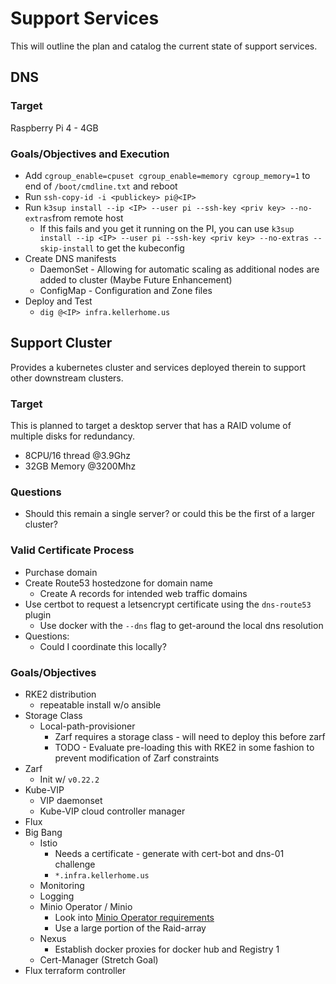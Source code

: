 # Support Services

This will outline the plan and catalog the current state of support services.

## DNS

### Target
Raspberry Pi 4 - 4GB

### Goals/Objectives and Execution
- Add `cgroup_enable=cpuset cgroup_enable=memory cgroup_memory=1` to end of `/boot/cmdline.txt` and reboot
- Run `ssh-copy-id -i <publickey> pi@<IP>`
- Run `k3sup install --ip <IP> --user pi --ssh-key <priv key> --no-extras`from remote host
    - If this fails and you get it running on the PI, you can use `k3sup install --ip <IP> --user pi --ssh-key <priv key> --no-extras --skip-install` to get the kubeconfig
- Create DNS manifests
    - DaemonSet - Allowing for automatic scaling as additional nodes are added to cluster (Maybe Future Enhancement)
    - ConfigMap - Configuration and Zone files
- Deploy and Test
    - `dig @<IP> infra.kellerhome.us`

## Support Cluster

Provides a kubernetes cluster and services deployed therein to support other downstream clusters.

### Target
This is planned to target a desktop server that has a RAID volume of multiple disks for redundancy.
- 8CPU/16 thread @3.9Ghz
- 32GB Memory @3200Mhz

### Questions
- Should this remain a single server? or could this be the first of a larger cluster?

### Valid Certificate Process
- Purchase domain
- Create Route53 hostedzone for domain name
    - Create A records for intended web traffic domains
- Use certbot to request a letsencrypt certificate using the `dns-route53` plugin
    - Use docker with the `--dns` flag to get-around the local dns resolution
- Questions:
    - Could I coordinate this locally?

### Goals/Objectives
- RKE2 distribution
    - repeatable install w/o ansible
- Storage Class
    - Local-path-provisioner
        - Zarf requires a storage class - will need to deploy this before zarf
        - TODO - Evaluate pre-loading this with RKE2 in some fashion to prevent modification of Zarf constraints
- Zarf
    - Init w/ `v0.22.2`
- Kube-VIP
    - VIP daemonset
    - Kube-VIP cloud controller manager
- Flux
- Big Bang
    - Istio
        - Needs a certificate - generate with cert-bot and dns-01 challenge
        - `*.infra.kellerhome.us`
    - Monitoring
    - Logging
    - Minio Operator / Minio
        - Look into [Minio Operator requirements](https://github.com/minio/operator/blob/master/README.md)
        - Use a large portion of the Raid-array
    - Nexus
        - Establish docker proxies for docker hub and Registry 1
    - Cert-Manager (Stretch Goal)
- Flux terraform controller


